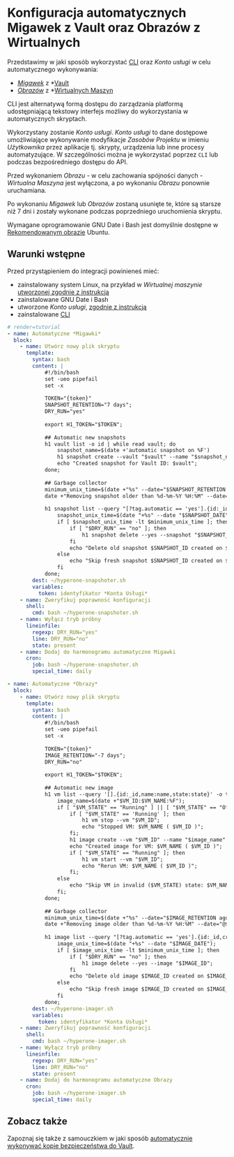 # Konfiguracja automatycznych Migawek z Vault oraz Obrazów z Wirtualnych 

Przedstawimy w jaki sposób wykorzystać [CLI](/h1-cli) oraz *Konto usługi* w celu automatycznego wykonywania:

* *[Migawek](/resource/storage/snapshot.md)* z *[Vault](/resource/storage/vault.md)
* *[Obrazów](/resource/storage/image.md)* z *[Wirtualnych Maszyn](/resource/compute/virtual-machine.md)

CLI jest alternatywą formą dostępu do zarządzania platformą udostępniającą tekstowy interfejs możliwy do wykorzystania w automatycznych skryptach.

Wykorzystany zostanie *Konto usługi*. *Konto usługi* to dane dostępowe umożliwiające wykonywanie modyfikacje *Zasobów* *Projektu* w imieniu *Użytkownika* przez aplikacje tj. skrypty, urządzenia lub inne procesy automatyzujące. W szczególności można je wykorzystać poprzez ```CLI``` lub podczas bezpośredniego dostępu do API.

Przed wykonaniem *Obrazu* - w celu zachowania spójności danych - *Wirtualna Maszyna* jest wyłączona, a po wykonaniu *Obrazu* ponownie uruchamiana.

Po wykonaniu *Migawek* lub *Obrazów* zostaną usunięte te, które są starsze niż 7 dni i zostały wykonane podczas poprzedniego uruchomienia skryptu.

Wymagane oprogramowanie GNU Date i Bash jest domyślnie dostępne w [Rekomendowanym obrazie](/platform/recommended-images.md) Ubuntu.

## Warunki wstępne

Przed przystąpieniem do integracji powinieneś mieć:

* zainstalowany system Linux, na przykład w *Wirtualnej maszynie* [utworzonej zgodnie z instrukcją](/guide/compute/virtual-machine/creating.md)
* zainstalowane GNU Date i Bash
* utworzone *Konto usługi*, [zgodnie z instrukcją](/guide/platform/project/add-service-account.md)
* zainstalowane [CLI](/h1-cli)

```yaml
# render=tutorial
- name: Automatyczne *Migawki*
  block:
    - name: Utwórz nowy plik skryptu
      template:
        syntax: bash
        content: | 
            #!/bin/bash
            set -ueo pipefail
            set -x
            
            TOKEN="{token}"
            SNAPSHOT_RETENTION="7 days";
            DRY_RUN="yes"
            
            export H1_TOKEN="$TOKEN";
            
            ## Automatic new snapshots
            h1 vault list -o id | while read vault; do
                snapshot_name=$(date +'automatic snapshot on %F')
                h1 snapshot create --vault "$vault" --name "$snapshot_name" --tag automatic=yes;
                echo "Created snapshot for Vault ID: $vault";
            done;
            
            ## Garbage collector
            minimum_unix_time=$(date +"%s" --date="$SNAPSHOT_RETENTION ago")
            date +"Removing snapshot older than %d-%m-%Y %H:%M" --date="@$minimum_unix_time";
            
            h1 snapshot list --query "[?tag.automatic == 'yes'].{id:_id,createdOn:createdOn}" -o tsv | while read SNAPSHOT_ID SNAPSHOT_DATE; do
                snapshot_unix_time=$(date "+%s" --date "$SNAPSHOT_DATE");
                if [ $snapshot_unix_time -lt $minimum_unix_time ]; then
                    if [ "$DRY_RUN" == "no" ]; then
                        h1 snapshot delete --yes --snapshot "$SNAPSHOT_ID";
                    fi
                    echo "Delete old snapshot $SNAPSHOT_ID created on $SNAPSHOT_DATE"
                else
                    echo "Skip fresh snapshot $SNAPSHOT_ID created on $SNAPSHOT_DATE";
                fi
            done;
        dest: ~/hyperone-snapshoter.sh
        variables:
          token: identyfikator *Konta Usługi*
    - name: Zweryfikuj poprawność konfiguracji
      shell:
        cmd: bash ~/hyperone-snapshoter.sh
    - name: Wyłącz tryb próbny
      lineinfile:
        regexp: DRY_RUN="yes"
        line: DRY_RUN="no"
        state: present
    - name: Dodaj do harmonogramu automatyczne Migawki
      cron:
        job: bash ~/hyperone-snapshoter.sh
        special_time: daily

- name: Automatyczne *Obrazy*
  block:
    - name: Utwórz nowy plik skryptu
      template:
        syntax: bash
        content: | 
            #!/bin/bash
            set -ueo pipefail
            set -x
            
            TOKEN="{token}"
            IMAGE_RETENTION="-7 days";
            DRY_RUN="no"
            
            export H1_TOKEN="$TOKEN";
            
            ## Automatic new image
            h1 vm list --query '[].{id:_id,name:name,state:state}' -o tsv | while read VM_ID VM_NAME VM_STATE; do
                image_name=$(date +"$VM_ID:$VM_NAME:%F");
                if [ "$VM_STATE" == "Running" ] || [ "$VM_STATE" == "Off" ]; then
                    if [ "$VM_STATE" == 'Running' ]; then
                        h1 vm stop --vm "$VM_ID";
                        echo "Stopped VM: $VM_NAME ( $VM_ID )";
                    fi;
                    h1 image create --vm "$VM_ID" --name "$image_name" --tag automatic=yes;
                    echo "Created image for VM: $VM_NAME ( $VM_ID )";
                    if [ "$VM_STATE" == "Running" ]; then
                        h1 vm start --vm "$VM_ID";
                        echo "Rerun VM: $VM_NAME ( $VM_ID )";
                    fi;
                else
                    echo "Skip VM in invalid ($VM_STATE) state: $VM_NAME ( $VM_ID )";
                fi;
            done;
            
            ## Garbage collector
            minimum_unix_time=$(date +"%s" --date="$IMAGE_RETENTION ago")
            date +"Removing image older than %d-%m-%Y %H:%M" --date="@$minimum_unix_time";
            
            h1 image list --query "[?tag.automatic == 'yes'].{id:_id,createdOn:createdOn}" -o tsv | while read IMAGE_ID IMAGE_DATE; do
                image_unix_time=$(date "+%s" --date "$IMAGE_DATE");
                if [ $image_unix_time -lt $minimum_unix_time ]; then
                    if [ "$DRY_RUN" == "no" ]; then
                        h1 image delete --yes --image "$IMAGE_ID";
                    fi
                    echo "Delete old image $IMAGE_ID created on $IMAGE_DATE"
                else
                    echo "Skip fresh image $IMAGE_ID created on $IMAGE_DATE";
                fi
            done;
        dest: ~/hyperone-imager.sh
        variables:
          token: identyfikator *Konta Usługi*
    - name: Zweryfikuj poprawność konfiguracji
      shell:
        cmd: bash ~/hyperone-imager.sh
    - name: Wyłącz tryb próbny
      lineinfile:
        regexp: DRY_RUN="yes"
        line: DRY_RUN="no"
        state: present
    - name: Dodaj do harmonogramu automatyczne Obrazy
      cron:
        job: bash ~/hyperone-imager.sh
        special_time: daily
```

## Zobacz także

Zapoznaj się także z samouczkiem w jaki sposób [automatycznie wykonywać kopie bezpieczeństwa do Vault](/tutorials/vault/rsync.md).